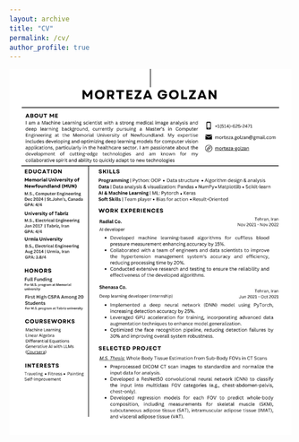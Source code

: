 ```yaml
---
layout: archive
title: "CV"
permalink: /cv/
author_profile: true
---
```

![MY CV](../images/resume.png)
